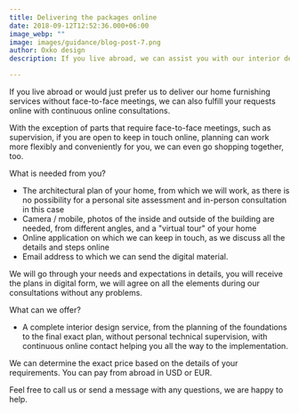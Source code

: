 ```yaml
---
title: Delivering the packages online
date: 2018-09-12T12:52:36.000+06:00
image_webp: ""
image: images/guidance/blog-post-7.png
author: Oxko design
description: If you live abroad, we can assist you with our interior design services also online, without meeting in person and without supervision of construction, with videoconsulations. 

---
```


If you live abroad or would just prefer us to deliver our home furnishing services without face-to-face meetings, we can also fulfill your requests online with continuous online consultations.

With the exception of parts that require face-to-face meetings, such as supervision, if you are open to keep in touch online, planning can work more flexibly and conveniently for you, we can even go shopping together, too.

What is needed from you?
- The architectural plan of your home, from which we will work, as there is no possibility for a personal site assessment and in-person consultation in this case
- Camera / mobile, photos of the inside and outside of the building are needed, from different angles, and a "virtual tour" of your home
- Online application on which we can keep in touch, as we discuss all the details and steps online
- Email address to which we can send the digital material.

We will go through your needs and expectations in details, you will receive the plans in digital form, we will agree on all the elements during our consultations without any problems.

What can we offer?
- A complete interior design service, from the planning of the foundations to the final exact plan, without personal technical supervision, with continuous online contact helping you all the way to the implementation.

We can determine the exact price based on the details of your requirements. You can pay from abroad in USD or EUR.

Feel free to call us or send a message with any questions, we are happy to help.